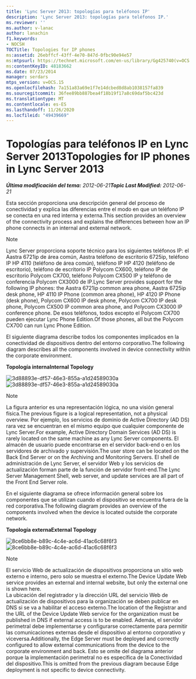 ```yaml
---
title: 'Lync Server 2013: topologías para teléfonos IP'
description: 'Lync Server 2013: topologías para teléfonos IP.'
ms.reviewer: ''
ms.author: v-lanac
author: lanachin
f1.keywords:
- NOCSH
TOCTitle: Topologies for IP phones
ms:assetid: 26ebffcf-43ff-4e70-847d-0fbc90e94e57
ms:mtpsurl: https://technet.microsoft.com/en-us/library/Gg425740(v=OCS.15)
ms:contentKeyID: 48183662
ms.date: 07/23/2014
manager: serdars
mtps_version: v=OCS.15
ms.openlocfilehash: 7a151a83a69e1f7e14dcbed8d8ab1038157fa839
ms.sourcegitcommit: 36fee89bb887bea4f18b19f17a8c69daf5bc423d
ms.translationtype: MT
ms.contentlocale: es-ES
ms.lasthandoff: 11/26/2020
ms.locfileid: "49439669"
---
```

# <a name="topologies-for-ip-phones-in-lync-server-2013"></a><span data-ttu-id="46714-103">Topologías para teléfonos IP en Lync Server 2013</span><span class="sxs-lookup"><span data-stu-id="46714-103">Topologies for IP phones in Lync Server 2013</span></span>

<div data-xmlns="http://www.w3.org/1999/xhtml">

<div class="topic" data-xmlns="http://www.w3.org/1999/xhtml" data-msxsl="urn:schemas-microsoft-com:xslt" data-cs="https://msdn.microsoft.com/">

<div data-asp="https://msdn2.microsoft.com/asp">



</div>

<div id="mainSection">

<div id="mainBody"><span data-ttu-id="46714-104">

<span> </span></span><span class="sxs-lookup"><span data-stu-id="46714-104">

<span> </span></span></span>

<span data-ttu-id="46714-105">_**Última modificación del tema:** 2012-06-21_</span><span class="sxs-lookup"><span data-stu-id="46714-105">_**Topic Last Modified:** 2012-06-21_</span></span>

<span data-ttu-id="46714-106">Esta sección proporciona una descripción general del proceso de conectividad y explica las diferencias entre el modo en que un teléfono IP se conecta en una red interna y externa.</span><span class="sxs-lookup"><span data-stu-id="46714-106">This section provides an overview of the connectivity process and explains the differences between how an IP phone connects in an internal and external network.</span></span>

<div>


> [!NOTE]  
> <span data-ttu-id="46714-107">Lync Server proporciona soporte técnico para los siguientes teléfonos IP: el Aastra 6721ip de área común, Aastra teléfono de escritorio 6725ip, teléfono IP HP 4110 (teléfono de área común), teléfono IP HP 4120 (teléfono de escritorio), teléfono de escritorio IP Polycom CX600, teléfono IP de escritorio Polycom CX700, teléfono Polycom CX500 IP y teléfono de conferencia Polycom CX3000 de IP.</span><span class="sxs-lookup"><span data-stu-id="46714-107">Lync Server provides support for the following IP phones: the Aastra 6721ip common area phone, Aastra 6725ip desk phone, HP 4110 IP Phone (common area phone), HP 4120 IP Phone (desk phone), Polycom CX600 IP desk phone, Polycom CX700 IP desk phone, Polycom CX500 IP common area phone, and Polycom CX3000 IP conference phone.</span></span> <span data-ttu-id="46714-108">De esos teléfonos, todos excepto el Polycom CX700 pueden ejecutar Lync Phone Edition.</span><span class="sxs-lookup"><span data-stu-id="46714-108">Of those phones, all but the Polycom CX700 can run Lync Phone Edition.</span></span>



</div>

<span data-ttu-id="46714-109">El siguiente diagrama describe todos los componentes implicados en la conectividad de dispositivos dentro del entorno corporativo.</span><span class="sxs-lookup"><span data-stu-id="46714-109">The following diagram describes all the components involved in device connectivity within the corporate environment.</span></span>

<span data-ttu-id="46714-110">**Topología interna**</span><span class="sxs-lookup"><span data-stu-id="46714-110">**Internal Topology**</span></span>

<span data-ttu-id="46714-111">![3d88893e-df57-46e3-855a-a1d24589030a](images/Gg425740.3d88893e-df57-46e3-855a-a1d24589030a(OCS.15).jpg "3d88893e-df57-46e3-855a-a1d24589030a")</span><span class="sxs-lookup"><span data-stu-id="46714-111">![3d88893e-df57-46e3-855a-a1d24589030a](images/Gg425740.3d88893e-df57-46e3-855a-a1d24589030a(OCS.15).jpg "3d88893e-df57-46e3-855a-a1d24589030a")</span></span>

<div>


> [!NOTE]  
> <span data-ttu-id="46714-112">La figura anterior es una representación lógica, no una visión general física.</span><span class="sxs-lookup"><span data-stu-id="46714-112">The previous figure is a logical representation, not a physical overview.</span></span> <span data-ttu-id="46714-113">Por ejemplo, los servicios de dominio de Active Directory (AD DS) rara vez se encuentran en el mismo equipo que cualquier componente de Lync Server.</span><span class="sxs-lookup"><span data-stu-id="46714-113">For example, Active Directory Domain Services (AD DS) is rarely located on the same machine as any Lync Server components.</span></span> <span data-ttu-id="46714-114">El almacén de usuario puede encontrarse en el servidor back-end o en los servidores de archivado y supervisión.</span><span class="sxs-lookup"><span data-stu-id="46714-114">The user store can be located on the Back End Server or on the Archiving and Monitoring Servers.</span></span> <span data-ttu-id="46714-115">El shell de administración de Lync Server, el servidor Web y los servicios de actualización forman parte de la función de servidor front-end.</span><span class="sxs-lookup"><span data-stu-id="46714-115">The Lync Server Management Shell, web server, and update services are all part of the Front End Server role.</span></span>



</div>

<span data-ttu-id="46714-116">En el siguiente diagrama se ofrece información general sobre los componentes que se utilizan cuando el dispositivo se encuentra fuera de la red corporativa.</span><span class="sxs-lookup"><span data-stu-id="46714-116">The following diagram provides an overview of the components involved when the device is located outside the corporate network.</span></span>

<span data-ttu-id="46714-117">**Topología externa**</span><span class="sxs-lookup"><span data-stu-id="46714-117">**External Topology**</span></span>

<span data-ttu-id="46714-118">![8ce6bb8e-b89c-4c4e-ac6d-41ac6c68f6f3](images/Gg425740.8ce6bb8e-b89c-4c4e-ac6d-41ac6c68f6f3(OCS.15).jpg "8ce6bb8e-b89c-4c4e-ac6d-41ac6c68f6f3")</span><span class="sxs-lookup"><span data-stu-id="46714-118">![8ce6bb8e-b89c-4c4e-ac6d-41ac6c68f6f3](images/Gg425740.8ce6bb8e-b89c-4c4e-ac6d-41ac6c68f6f3(OCS.15).jpg "8ce6bb8e-b89c-4c4e-ac6d-41ac6c68f6f3")</span></span>

<div>


> [!NOTE]  
> <span data-ttu-id="46714-119">El servicio Web de actualización de dispositivos proporciona un sitio web externo e interno, pero solo se muestra el externo.</span><span class="sxs-lookup"><span data-stu-id="46714-119">The Device Update Web service provides an external and internal website, but only the external one is shown here.</span></span><BR><span data-ttu-id="46714-120">La ubicación del registrador y la dirección URL del servicio Web de actualización de dispositivos para la organización se deben publicar en DNS si se va a habilitar el acceso externo.</span><span class="sxs-lookup"><span data-stu-id="46714-120">The location of the Registrar and the URL of the Device Update Web service for the organization must be published in DNS if external access is to be enabled.</span></span> <span data-ttu-id="46714-121">Además, el servidor perimetral debe implementarse y configurarse correctamente para permitir las comunicaciones externas desde el dispositivo al entorno corporativo y viceversa.</span><span class="sxs-lookup"><span data-stu-id="46714-121">Additionally, the Edge Server must be deployed and correctly configured to allow external communications from the device to the corporate environment and back.</span></span> <span data-ttu-id="46714-122">Esto se omite del diagrama anterior porque la implementación perimetral no es específica de la Conectividad del dispositivo.</span><span class="sxs-lookup"><span data-stu-id="46714-122">This is omitted from the previous diagram because Edge deployment is not specific to device connectivity.</span></span>



<span data-ttu-id="46714-123"></div>

</div>

<span> </span>

</div>

</div>

</span><span class="sxs-lookup"><span data-stu-id="46714-123"></div>

</div>

<span> </span>

</div>

</div>

</span></span></div>

